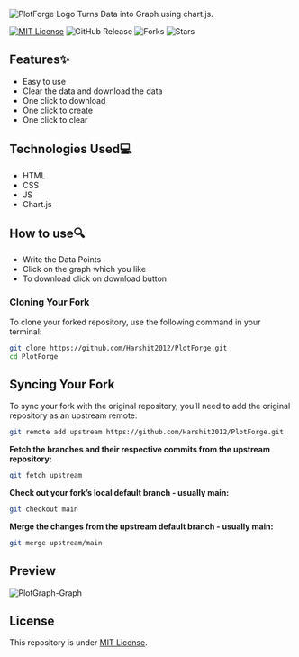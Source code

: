 ![PlotForge Logo](https://github.com/Harshit2012/PlotForge/assets/105143145/16114d76-606c-440b-a25b-eb3a80d1f065)
Turns Data into Graph using chart.js.

[![MIT License](https://img.shields.io/badge/License-MIT-green.svg)](https://github.com/Harshit2012/PlotForge?tab=MIT-1-ov-file#readme)
![GitHub Release](https://img.shields.io/github/v/release/harshit2012/plotforge)
![Forks](https://img.shields.io/github/forks/harshit2012/plotforge)
![Stars](https://img.shields.io/github/stars/harshit2012/plotforge)

## Features✨
- Easy to use
- Clear the data and download the data
- One click to download
- One click to create
- One click to clear

## Technologies Used💻
- HTML
- CSS
- JS
- Chart.js

## How to use🔍
- Write the Data Points
- Click on the graph which you like
- To download click on download button

### Cloning Your Fork

To clone your forked repository, use the following command in your terminal:

```bash
git clone https://github.com/Harshit2012/PlotForge.git
cd PlotForge
```

## Syncing Your Fork
To sync your fork with the original repository, you’ll need to add the original repository as an upstream remote:
```bash
git remote add upstream https://github.com/Harshit2012/PlotForge.git
```

**Fetch the branches and their respective commits from the upstream repository:**

```bash
git fetch upstream
```

**Check out your fork’s local default branch - usually main:**

```bash
git checkout main
```

**Merge the changes from the upstream default branch - usually main:**

```bash
git merge upstream/main
```

## Preview
![PlotGraph-Graph](https://github.com/Harshit2012/PlotForge/assets/105143145/84bb3e11-ada4-4412-905a-c04a82b3ffd8)

## License
This repository is under [MIT License](https://github.com/Harshit2012/PlotForge?tab=MIT-1-ov-file#readme).
